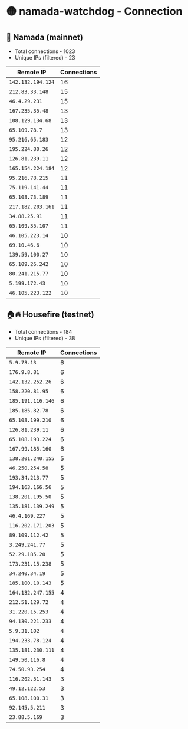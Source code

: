 # 🟡 namada-watchdog - Connection

## 🚀 Namada (mainnet)
- Total connections - 1023
- Unique IPs (filtered) - 23

| Remote IP | Connections |
|-----------|-------------|
| `142.132.194.124` | 16 |
| `212.83.33.148` | 15 |
| `46.4.29.231` | 15 |
| `167.235.35.48` | 13 |
| `108.129.134.68` | 13 |
| `65.109.78.7` | 13 |
| `95.216.65.183` | 12 |
| `195.224.80.26` | 12 |
| `126.81.239.11` | 12 |
| `165.154.224.184` | 12 |
| `95.216.78.215` | 11 |
| `75.119.141.44` | 11 |
| `65.108.73.189` | 11 |
| `217.182.203.161` | 11 |
| `34.88.25.91` | 11 |
| `65.109.35.107` | 11 |
| `46.105.223.14` | 10 |
| `69.10.46.6` | 10 |
| `139.59.100.27` | 10 |
| `65.109.26.242` | 10 |
| `80.241.215.77` | 10 |
| `5.199.172.43` | 10 |
| `46.105.223.122` | 10 |

## 🏠🔥 Housefire (testnet)

- Total connections - 184
- Unique IPs (filtered) - 38

| Remote IP | Connections |
|-----------|-------------|
| `5.9.73.13` | 6 |
| `176.9.8.81` | 6 |
| `142.132.252.26` | 6 |
| `158.220.81.95` | 6 |
| `185.191.116.146` | 6 |
| `185.185.82.78` | 6 |
| `65.108.199.210` | 6 |
| `126.81.239.11` | 6 |
| `65.108.193.224` | 6 |
| `167.99.185.160` | 6 |
| `138.201.240.155` | 5 |
| `46.250.254.58` | 5 |
| `193.34.213.77` | 5 |
| `194.163.166.56` | 5 |
| `138.201.195.50` | 5 |
| `135.181.139.249` | 5 |
| `46.4.169.227` | 5 |
| `116.202.171.203` | 5 |
| `89.109.112.42` | 5 |
| `3.249.241.77` | 5 |
| `52.29.185.20` | 5 |
| `173.231.15.238` | 5 |
| `34.240.34.19` | 5 |
| `185.100.10.143` | 5 |
| `164.132.247.155` | 4 |
| `212.51.129.72` | 4 |
| `31.220.15.253` | 4 |
| `94.130.221.233` | 4 |
| `5.9.31.102` | 4 |
| `194.233.78.124` | 4 |
| `135.181.230.111` | 4 |
| `149.50.116.8` | 4 |
| `74.50.93.254` | 4 |
| `116.202.51.143` | 3 |
| `49.12.122.53` | 3 |
| `65.108.100.31` | 3 |
| `92.145.5.211` | 3 |
| `23.88.5.169` | 3 |

